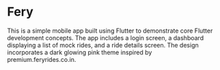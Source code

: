 # Fery
This is a simple mobile app built using Flutter to demonstrate core Flutter development concepts. The app includes a login screen, a dashboard displaying a list of mock rides, and a ride details screen. The design incorporates a dark glowing pink theme inspired by premium.feryrides.co.in.  

